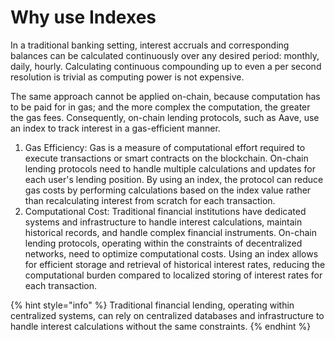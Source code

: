 # Why use Indexes



In a traditional banking setting, interest accruals and corresponding balances can be calculated continuously over any desired period: monthly, daily, hourly. Calculating continuous compounding up to even a per second resolution is trivial as computing power is not expensive.

The same approach cannot be applied on-chain, because computation has to be paid for in gas; and the more complex the computation, the greater the gas fees. Consequently, on-chain lending protocols, such as Aave, use an index to track interest in a gas-efficient manner.&#x20;

1. Gas Efficiency: Gas is a measure of computational effort required to execute transactions or smart contracts on the blockchain. On-chain lending protocols need to handle multiple calculations and updates for each user's lending position. By using an index, the protocol can reduce gas costs by performing calculations based on the index value rather than recalculating interest from scratch for each transaction.
2. Computational Cost: Traditional financial institutions have dedicated systems and infrastructure to handle interest calculations, maintain historical records, and handle complex financial instruments. On-chain lending protocols, operating within the constraints of decentralized networks, need to optimize computational costs. Using an index allows for efficient storage and retrieval of historical interest rates, reducing the computational burden compared to localized storing of interest rates for each transaction.

{% hint style="info" %}
Traditional financial lending, operating within centralized systems, can rely on centralized databases and infrastructure to handle interest calculations without the same constraints.
{% endhint %}
